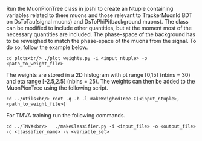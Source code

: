 Run the MuonPionTree class in joshi to create an Ntuple containing variables related to there muons and those relevant to TrackerMuonId BDT on DsToTau(signal muons) and DsToPhiPi(background muons).
The class can be modified to include other quantities, but at the moment most of the necessary quantities are included. 
The phase-space of the background has to be reweighed to match the phase-space of the muons from the signal. To do so, follow the example below.

`cd plots<br/>
./plot_weights.py -i <input_ntuple> -o <path_to_weight_file>
`

The weights are stored in a 2D histogram with pt range [0,15] (nbins = 30) and eta range [-2.5,2.5] (nbins = 25). The weights can then be added to the MuonPionTree using the following script.

`
cd ../utils<br/>
root -q -b -l makeWeighedTree.C(<input_ntuple>, <path_to_weight_file>)
`

For TMVA training run the following commands.

`
cd ../TMVA<br/>  
./makeClassifier.py -i <input_file> -o <output_file> -c <classifier_name> -v <variable_set>
`
